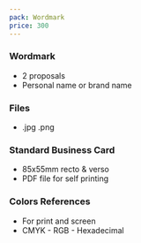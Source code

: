 ```yaml
---
pack: Wordmark
price: 300
---
```


### Wordmark
* 2 proposals
* Personal name or brand name

### Files
* .jpg .png

### Standard Business Card
* 85x55mm recto & verso
* PDF file for self printing

### Colors References
* For print and screen
* CMYK - RGB - Hexadecimal
